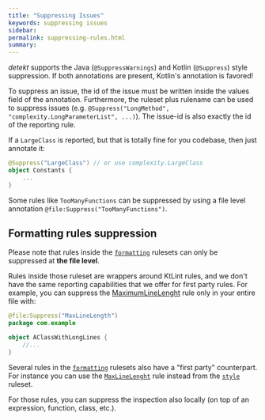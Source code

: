 ```yaml
---
title: "Suppressing Issues"
keywords: suppressing issues
sidebar: 
permalink: suppressing-rules.html
summary:
---
```


_detekt_ supports the Java (`@SuppressWarnings`) and Kotlin (`@Suppress`) style suppression. 
If both annotations are present, Kotlin's annotation is favored! 

To suppress an issue, the id of the issue must be written inside the values field of the annotation.
Furthermore, the ruleset plus rulename can be used to suppress issues (e.g. `@Suppress("LongMethod", "complexity.LongParameterList", ...)`).
The issue-id is also exactly the id of the reporting rule.

If a `LargeClass` is reported, but that is totally fine for you codebase, then just annotate it:

```kotlin
@Suppress("LargeClass") // or use complexity.LargeClass
object Constants {
    ...
}
```

Some rules like `TooManyFunctions` can be suppressed by using a file level annotation `@file:Suppress("TooManyFunctions")`.

## Formatting rules suppression

Please note that rules inside the [`formatting`](./formatting.html) rulesets can only be suppressed at **the file level**.

Rules inside those ruleset are wrappers around KtLint rules, and we don't have the same reporting capabilities that we offer for first party rules. For example, you can suppress the [MaximumLineLenght](formatting.html#maximumlinelength) rule only in your entire file with:

```kotlin
@file:Suppress("MaxLineLength")
package com.example

object AClassWithLongLines {
    //...
}
```

Several rules in the [`formatting`](./formatting.html) rulesets also have a "first party" counterpart. For instance you can use the [`MaxLineLenght`](./style.html#maxlinelength) rule instead from the [`style`](./style.html) ruleset.

For those rules, you can suppress the inspection also locally (on top of an expression, function, class, etc.).
